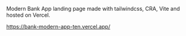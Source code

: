 Modern Bank App landing page made with tailwindcss, CRA, Vite and hosted on Vercel.

https://bank-modern-app-ten.vercel.app/
